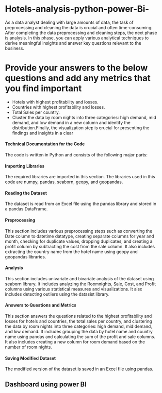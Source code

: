 # Hotels-analysis-python-power-Bi-
As a data analyst dealing with large amounts of data, the task of preprocessing and cleaning the data is 
crucial and often time-consuming.
After completing the data preprocessing and cleaning steps, the next phase is analysis. 
In this phase, you can apply various analytical techniques to derive meaningful insights and answer key 
questions relevant to the business.
# Provide your answers to the below questions and add any metrics that you find important
- Hotels with highest profitability and losses.
- Countries with highest profitability and losses.
- Total Sales per country.
- Cluster the data by room nights into three categories: high demand, mid demand, and low demand 
in a new column and identify the distribution.Finally, the visualization step is crucial for presenting the findings and insights in a clear




#### Technical Documentation for the Code

The code is written in Python and consists of the following major parts:

#### Importing Libraries
The required libraries are imported in this section. The libraries used in this code are numpy, pandas, seaborn, geopy, and geopandas.

#### Reading the Dataset
The dataset is read from an Excel file using the pandas library and stored in a pandas DataFrame.

#### Preprocessing
This section includes various preprocessing steps such as converting the Date column to datetime datatype, creating separate columns for year and month, checking for duplicate values, dropping duplicates, and creating a profit column by subtracting the cost from the sale column. It also includes extracting the country name from the hotel name using geopy and geopandas libraries.

#### Analysis
This section includes univariate and bivariate analysis of the dataset using seaborn library. It includes analyzing the Roomnights, Sale, Cost, and Profit columns using various statistical measures and visualizations. It also includes detecting outliers using the datasist library.

#### Answers to Questions and Metrics
This section answers the questions related to the highest profitability and losses for hotels and countries, the total sales per country, and clustering the data by room nights into three categories: high demand, mid demand, and low demand. It includes grouping the data by hotel name and country name using pandas and calculating the sum of the profit and sale columns. It also includes creating a new column for room demand based on the number of room nights.

#### Saving Modified Dataset
The modified version of the dataset is saved in an Excel file using pandas.


## Dashboard using power BI 


